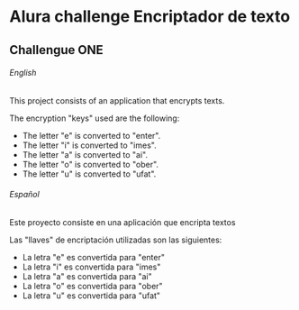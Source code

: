 # Alura challenge Encriptador de texto 

## Challengue ONE

###### English 

This project consists of an application that encrypts texts.

The encryption "keys" used are the following:

- The letter "e" is converted to "enter".
- The letter "i" is converted to "imes".
- The letter "a" is converted to "ai".
- The letter "o" is converted to "ober".
- The letter "u" is converted to "ufat".

###### Español

Este proyecto consiste en una aplicación que encripta textos

Las "llaves" de encriptación  utilizadas son las siguientes:

- La letra "e" es convertida para "enter"
- La letra "i" es convertida para "imes"
- La letra "a" es convertida para "ai"
- La letra "o" es convertida para "ober"
- La letra "u" es convertida para "ufat"